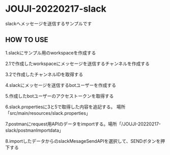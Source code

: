 # JOUJI-20220217-slack
slackへメッセージを送信するサンプルです

## HOW TO USE
1.slackにサンプル用のworkspaceを作成する

2.1で作成したworkspaceにメッセージを送信するチャンネルを作成する

3.2で作成したチャンネルIDを取得する

4.slackにメッセージを送信するbotユーザーを作成する

5.作成したbotユーザーのアクセストークンを取得する

6.slack.propertiesに3と5で取得した内容を追記する。 場所「src/main/resources/slack.properties」

7.postmanにrequest用APIのデータをimportする。場所「/JOUJI-20220217-slack/postmanImportdata」

8.importしたデータからのslackMesageSendAPIを選択して、SENDボタンを押下する
